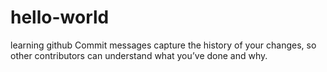 # hello-world
learning github
Commit messages capture the history of your changes, so other contributors can understand what you’ve done and why.
